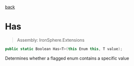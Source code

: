 ﻿

[back](/IronSphere.Extensions/EnumExtension)

# Has

> Assembly: IronSphere.Extensions

```csharp
public static Boolean Has<T>(this Enum this, T value);
```

Determines whether a flagged enum contains a specific value

 